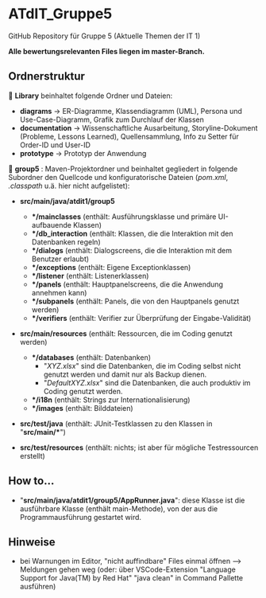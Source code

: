 # ATdIT_Gruppe5

GitHub Repository für Gruppe 5 (Aktuelle Themen der IT 1)

**Alle bewertungsrelevanten Files liegen im master-Branch.**

## Ordnerstruktur

&#x1F4D8; **Library** beinhaltet folgende Ordner und Dateien:

- **diagrams** &rarr; ER-Diagramme, Klassendiagramm (UML), Persona und Use-Case-Diagramm, Grafik zum Durchlauf der Klassen
- **documentation** &rarr; Wissenschaftliche Ausarbeitung, Storyline-Dokument (Probleme, Lessons Learned), Quellensammlung, Info zu Setter für Order-ID und User-ID
- **prototype** &rarr; Prototyp der Anwendung

&#x1F4D8; **group5** : Maven-Projektordner und beinhaltet gegliedert in folgende Subordner den Quellcode und konfiguratorische Dateien (_pom.xml_, _.classpath_ u.ä. hier nicht aufgelistet):

- **src/main/java/atdit1/group5**

  - **\*/mainclasses** (enthält: Ausführungsklasse und primäre UI-aufbauende Klassen)
  - **\*/db_interaction** (enthält: Klassen, die die Interaktion mit den Datenbanken regeln)
  - **\*/dialogs** (enthält: Dialogscreens, die die Interaktion mit dem Benutzer erlaubt)
  - **\*/exceptions** (enthält: Eigene Exceptionklassen)
  - **\*/listener** (enthält: Listenerklassen)
  - **\*/panels** (enthält: Hauptpanelscreens, die die Anwendung annehmen kann)
  - **\*/subpanels** (enthält: Panels, die von den Hauptpanels genutzt werden)
  - **\*/verifiers** (enthält: Verifier zur Überprüfung der Eingabe-Validität)
    &nbsp;

- **src/main/resources** (enthält: Ressourcen, die im Coding genutzt werden)

  - **\*/databases** (enthält: Datenbanken)
    - "_XYZ.xlsx_" sind die Datenbanken, die im Coding selbst nicht genutzt werden und damit nur als Backup dienen.
    - "_DefaultXYZ.xlsx_" sind die Datenbanken, die auch produktiv im Coding genutzt werden.
  - **\*/i18n** (enthält: Strings zur Internationalisierung)
  - **\*/images** (enthält: Bilddateien)
    &nbsp;

- **src/test/java** (enthält: JUnit-Testklassen zu den Klassen in "**src/main/\***")
  &nbsp;

- **src/test/resources** (enthält: nichts; ist aber für mögliche Testressourcen erstellt)
  &nbsp;

## How to...

- "**src/main/java/atdit1/group5/AppRunner.java**": diese Klasse ist die ausführbare Klasse (enthält main-Methode), von der aus die Programmausführung gestartet wird.

## Hinweise

- bei Warnungen im Editor, "nicht auffindbare" Files einmal öffnen --> Meldungen gehen weg (oder: über VSCode-Extension "Language Support for Java(TM) by Red Hat" "java clean" in Command Pallette ausführen)
